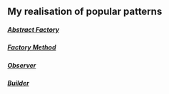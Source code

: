 ## My realisation of popular patterns
##### [Abstract Factory](https://github.com/pavelvic/patterns/tree/main/src/com/company/AbstractFactory) 
##### [Factory Method](https://github.com/pavelvic/patterns/tree/main/src/com/company/FactoryMethod) 
##### [Observer](https://github.com/pavelvic/patterns/tree/main/src/com/company/Observer) 
##### [Builder](https://github.com/pavelvic/patterns/tree/main/src/com/company/Builder) 
